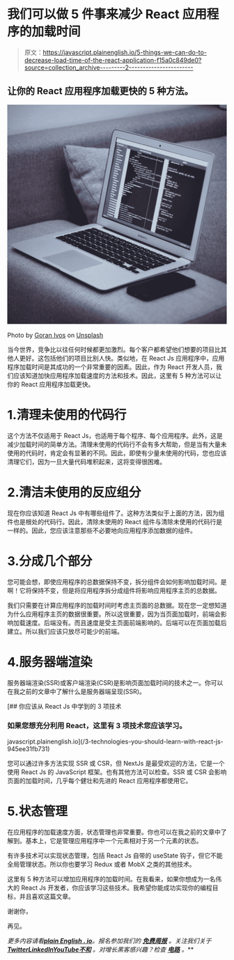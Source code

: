 # 我们可以做 5 件事来减少 React 应用程序的加载时间

> 原文：<https://javascript.plainenglish.io/5-things-we-can-do-to-decrease-load-time-of-the-react-application-f15a0c849de0?source=collection_archive---------2----------------------->

## 让你的 React 应用程序加载更快的 5 种方法。

![](img/16957355fe07bf1e98068a0e03d701ab.png)

Photo by [Goran Ivos](https://unsplash.com/@goran_ivos?utm_source=unsplash&utm_medium=referral&utm_content=creditCopyText) on [Unsplash](https://unsplash.com/s/photos/html?utm_source=unsplash&utm_medium=referral&utm_content=creditCopyText)

当今世界，竞争比以往任何时候都更加激烈。每个客户都希望他们想要的项目比其他人更好。这包括他们的项目比别人快。类似地，在 React Js 应用程序中，应用程序加载时间是其成功的一个非常重要的因素。因此，作为 React 开发人员，我们应该知道加快应用程序加载速度的方法和技术。因此，这里有 5 种方法可以让你的 React 应用程序加载更快。

# 1.清理未使用的代码行

这个方法不仅适用于 React Js，也适用于每个程序、每个应用程序。此外，这是减少加载时间的简单方法。清理未使用的代码行不会有多大帮助，但是当有大量未使用的代码时，肯定会有显著的不同。因此，即使有少量未使用的代码，您也应该清理它们，因为一旦大量代码堆积起来，这将变得很困难。

# 2.清洁未使用的反应组分

现在你应该知道 React Js 中有哪些组件了。这种方法类似于上面的方法，因为组件也是根处的代码行。因此，清除未使用的 React 组件与清除未使用的代码行是一样的。因此，您应该注意那些不必要地向应用程序添加数据的组件。

# 3.分成几个部分

您可能会想，即使应用程序的总数据保持不变，拆分组件会如何影响加载时间。是啊！它将保持不变，但是将应用程序拆分成组件将影响应用程序主页的总数据。

我们只需要在计算应用程序的加载时间时考虑主页面的总数据。现在您一定想知道为什么应用程序主页的数据很重要。所以这很重要，因为当页面加载时，前端会影响加载速度。后端没有。而且速度是受主页面前端影响的。后端可以在页面加载后建立。所以我们应该只放尽可能少的前端。

# 4.服务器端渲染

服务器端渲染(SSR)或客户端渲染(CSR)是影响页面加载时间的技术之一。你可以在我之前的文章中了解什么是服务器端呈现(SSR)。

[](/3-technologies-you-should-learn-with-react-js-945ee31fb731) [## 你应该从 React Js 中学到的 3 项技术

### 如果您想充分利用 React，这里有 3 项技术您应该学习。

javascript.plainenglish.io](/3-technologies-you-should-learn-with-react-js-945ee31fb731) 

您可以通过许多方法实现 SSR 或 CSR，但 NextJs 是最受欢迎的方法，它是一个使用 React Js 的 JavaScript 框架。也有其他方法可以检查。SSR 或 CSR 会影响页面的加载时间，几乎每个健壮和先进的 React 应用程序都使用它。

# 5.状态管理

在应用程序的加载速度方面，状态管理也非常重要。你也可以在我之前的文章中了解到。基本上，它是管理应用程序中一个元素相对于另一个元素的状态。

有许多技术可以实现状态管理，包括 React Js 自带的 useState 钩子，但它不能全局管理状态。所以你也要学习 Redux 或者 MobX 之类的其他技术。

这里有 5 种方法可以增加应用程序的加载时间。在我看来，如果你想成为一名伟大的 React Js 开发者，你应该学习这些技术。我希望你能成功实现你的编程目标，并且喜欢这篇文章。

谢谢你，

再见。

*更多内容请看*[***plain English . io***](https://plainenglish.io/)*。报名参加我们的* [***免费周报***](http://newsletter.plainenglish.io/) *。关注我们关于*[***Twitter***](https://twitter.com/inPlainEngHQ)[***LinkedIn***](https://www.linkedin.com/company/inplainenglish/)*[***YouTube***](https://www.youtube.com/channel/UCtipWUghju290NWcn8jhyAw)*[***不和***](https://discord.gg/GtDtUAvyhW) *。对增长黑客感兴趣？检查* [***电路***](https://circuit.ooo/) *。***